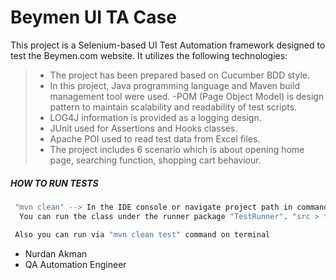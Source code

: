 #  Beymen UI TA Case

This project is a Selenium-based UI Test Automation framework designed to test the Beymen.com website. It utilizes the following technologies:

>- The project has been prepared based on Cucumber BDD style.
>- In this project, Java programming language and Maven build management tool were used.
>-POM (Page Object Model) is design pattern to maintain scalability and readability of test scripts.
>- LOG4J information is provided as a logging design.
>- JUnit used for Assertions and Hooks classes.
>- Apache POI used to read test data from Excel files.
>- The project includes 6 scenario which is about opening home page, searching function, shopping cart behaviour.

##### HOW TO RUN TESTS
```sh
 "mvn clean" --> In the IDE console or navigate project path in command line and run.
  You can run the class under the runner package "TestRunner". "src > test > java > runner > TestRunner"
```

```sh
 Also you can run via "mvn clean test" command on terminal
```
- Nurdan Akman
- QA Automation Engineer     
